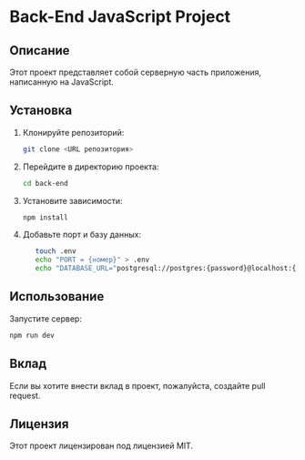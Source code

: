 # Back-End JavaScript Project

## Описание

Этот проект представляет собой серверную часть приложения, написанную на JavaScript.

## Установка

1. Клонируйте репозиторий:
   ```bash
   git clone <URL репозитория>
   ```
2. Перейдите в директорию проекта:
   ```bash
   cd back-end
   ```
3. Установите зависимости:
   ```bash
   npm install
   ```
4. Добавьте порт и базу данных:
   ```bash
      touch .env
      echo "PORT = {номер}" > .env
      echo "DATABASE_URL="postgresql://postgres:{password}@localhost:{PORT}/{название базы}?schema=public" >> .env
   ```

## Использование

Запустите сервер:

```bash
npm run dev
```

## Вклад

Если вы хотите внести вклад в проект, пожалуйста, создайте pull request.

## Лицензия

Этот проект лицензирован под лицензией MIT.
